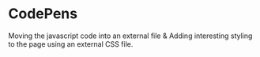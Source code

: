 # CodePens
Moving the javascript code into an external file &amp; Adding interesting styling to the page using an external CSS file. 

